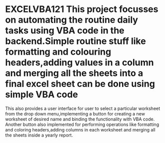 # EXCELVBA121  This project focusses on automating the routine daily tasks using VBA code in the backend.Simple routine stuff like formatting and colouring headers,adding values in a column and merging all the sheets into a final excel sheet can be done using simple VBA code 
This also provides a user interface for user to select a particular worksheet from the drop down menu,implementing a button for creating a new worksheet of desired name and binding the functionality with VBA code.
Another button also implemented for performing operations like formatting and coloring headers,adding columns in each worksheet and merging all the sheets inside a yearly report.
